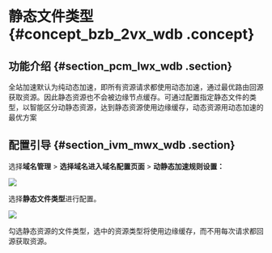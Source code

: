 # 静态文件类型 {#concept_bzb_2vx_wdb .concept}

## 功能介绍 {#section_pcm_lwx_wdb .section}

全站加速默认为纯动态加速，即所有资源请求都使用动态加速，通过最优路由回源获取资源。因此静态资源也不会被边缘节点缓存。可通过配置指定静态文件的类型，以智能区分动静态资源，达到静态资源使用边缘缓存，动态资源用动态加速的最优方案

## 配置引导 {#section_ivm_mwx_wdb .section}

选择**域名管理** \> **选择域名进入域名配置页面** \> **动静态加速规则设置：**

![](http://static-aliyun-doc.oss-cn-hangzhou.aliyuncs.com/assets/img/5165/3252_zh-CN.png)

选择**静态文件类型**进行配置。

![](http://static-aliyun-doc.oss-cn-hangzhou.aliyuncs.com/assets/img/5165/3253_zh-CN.png)

勾选静态资源的文件类型，选中的资源类型将使用边缘缓存，而不用每次请求都回源获取资源。

